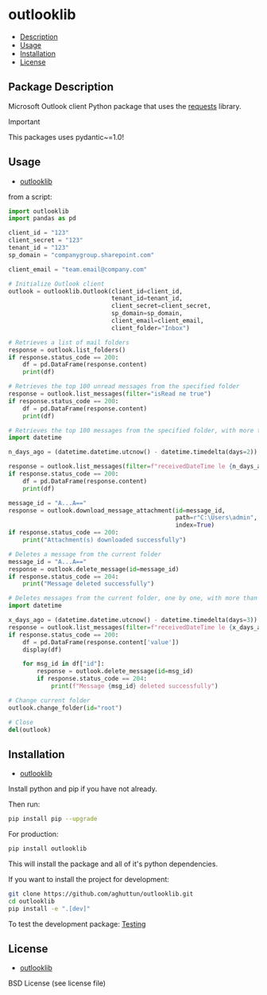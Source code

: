 # outlooklib

* [Description](#package-description)
* [Usage](#usage)
* [Installation](#installation)
* [License](#license)

## Package Description

Microsoft Outlook client Python package that uses the [requests](https://pypi.org/project/requests/) library.

> [!IMPORTANT]  
> This packages uses pydantic~=1.0!

## Usage

* [outlooklib](#outlooklib)

from a script:

```python
import outlooklib
import pandas as pd

client_id = "123"
client_secret = "123"
tenant_id = "123"
sp_domain = "companygroup.sharepoint.com"

client_email = "team.email@company.com"

# Initialize Outlook client
outlook = outlooklib.Outlook(client_id=client_id, 
                             tenant_id=tenant_id, 
                             client_secret=client_secret,
                             sp_domain=sp_domain,
                             client_email=client_email,
                             client_folder="Inbox")
```

```python
# Retrieves a list of mail folders
response = outlook.list_folders()
if response.status_code == 200:
    df = pd.DataFrame(response.content)
    print(df)
```

```python
# Retrieves the top 100 unread messages from the specified folder
response = outlook.list_messages(filter="isRead ne true")
if response.status_code == 200:
    df = pd.DataFrame(response.content)
    print(df)
```

```python
# Retrieves the top 100 messages from the specified folder, with more than 2 days
import datetime

n_days_ago = (datetime.datetime.utcnow() - datetime.timedelta(days=2)).strftime("%Y-%m-%dT%H:%M:%SZ")

response = outlook.list_messages(filter=f"receivedDateTime le {n_days_ago}")
if response.status_code == 200:
    df = pd.DataFrame(response.content)
    print(df)
```

```python
message_id = "A...A=="
response = outlook.download_message_attachment(id=message_id, 
                                               path=r"C:\Users\admin", 
                                               index=True)
if response.status_code == 200:
    print("Attachment(s) downloaded successfully")
```

```python
# Deletes a message from the current folder
message_id = "A...A=="
response = outlook.delete_message(id=message_id)
if response.status_code == 204:
    print("Message deleted successfully")
```

```python
# Deletes messages from the current folder, one by one, with more than 3 days
import datetime

x_days_ago = (datetime.datetime.utcnow() - datetime.timedelta(days=3)).strftime("%Y-%m-%dT%H:%M:%SZ")
response = outlook.list_messages(filter=f"receivedDateTime le {x_days_ago}")
if response.status_code == 200:
    df = pd.DataFrame(response.content['value'])
    display(df)

    for msg_id in df["id"]:
        response = outlook.delete_message(id=msg_id)
        if response.status_code == 204:
            print(f"Message {msg_id} deleted successfully")
```

```python
# Change current folder
outlook.change_folder(id="root")
```

```python
# Close
del(outlook)
```

## Installation

* [outlooklib](#outlooklib)

Install python and pip if you have not already.

Then run:

```bash
pip install pip --upgrade
```

For production:

```bash
pip install outlooklib
```

This will install the package and all of it's python dependencies.

If you want to install the project for development:

```bash
git clone https://github.com/aghuttun/outlooklib.git
cd outlooklib
pip install -e ".[dev]"
```

To test the development package: [Testing](#testing)

## License

* [outlooklib](#outlooklib)

BSD License (see license file)
